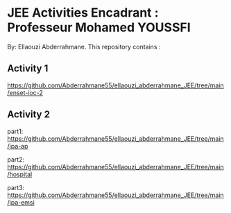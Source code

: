 #  JEE Activities Encadrant : Professeur Mohamed YOUSSFI 
               

By: Ellaouzi Abderrahmane. This repository contains :

## Activity 1

https://github.com/Abderrahmane55/ellaouzi_abderrahmane_JEE/tree/main/enset-ioc-2

## Activity 2 

part1: https://github.com/Abderrahmane55/ellaouzi_abderrahmane_JEE/tree/main/jpa-ap

part2: https://github.com/Abderrahmane55/ellaouzi_abderrahmane_JEE/tree/main/hospital

part3: https://github.com/Abderrahmane55/ellaouzi_abderrahmane_JEE/tree/main/jpa-emsi
